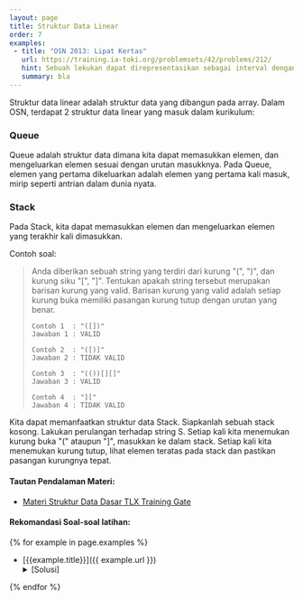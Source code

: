 ```yaml
---
layout: page
title: Struktur Data Linear
order: 7
examples:
 - title: "OSN 2013: Lipat Kertas"
   url: https://training.ia-toki.org/problemsets/42/problems/212/
   hint: Sebuah lekukan dapat direpresentasikan sebagai interval dengan ujung-ujungnya adalah posisi kedua sisi warna pada tumpukan dalam lipatan kertas tersebut. Sebagai contoh lekukan ke-1 (sisi warna 1 dan sisi warna 2) memiliki representasi interval [1,8], dan lekukan ke-2 (sisi warna 2 dan sisi warna 3) memiliki rerpresentasi interval [8,5] atau [5,8]. Dengan begitu, persoalan ini dapat direpresentasikan sebagai soal "bracket matching", atau pencocokan tanda kurung, persis dengan contoh soal di bab ini.
   summary: bla
---
```

Struktur data linear adalah struktur data yang dibangun pada array. Dalam OSN, terdapat 2 struktur data linear yang masuk dalam kurikulum:
### Queue
Queue adalah struktur data dimana kita dapat memasukkan elemen, dan mengeluarkan elemen sesuai dengan urutan masukknya. Pada Queue, elemen yang pertama dikeluarkan adalah elemen yang pertama kali masuk, mirip seperti antrian dalam dunia nyata.

### Stack
Pada Stack, kita dapat memasukkan elemen dan mengeluarkan elemen yang terakhir kali dimasukkan.


Contoh soal:

> Anda diberikan sebuah string yang terdiri dari kurung "(", ")", dan kurung siku "[", "]".
> Tentukan apakah string tersebut merupakan barisan kurung yang valid. Barisan kurung yang valid adalah setiap kurung buka memiliki pasangan kurung tutup dengan urutan yang benar.
> 
> ```
> Contoh 1  : "([])"
> Jawaban 1 : VALID
>
> Contoh 2  : "([)]"
> Jawaban 2 : TIDAK VALID
>
> Contoh 3  : "(())[][]"
> Jawaban 3 : VALID
>
> Contoh 4  : "]["
> Jawaban 4 : TIDAK VALID
> ```
<!--more-->

Kita dapat memanfaatkan struktur data Stack. Siapkanlah sebuah stack kosong. Lakukan perulangan terhadap string S. Setiap kali kita menemukan kurung buka "(" ataupun "]", masukkan ke dalam stack. Setiap kali kita menemukan kurung tutup, lihat elemen teratas pada stack dan pastikan pasangan kurungnya tepat.

#### Tautan Pendalaman Materi:
- [Materi Struktur Data Dasar TLX Training Gate](https://training.ia-toki.org/training/curriculums/1/courses/11/chapters/56/lessons/25/)

#### Rekomandasi Soal-soal latihan:
{% for example in page.examples %}
- [{{example.title}}]({{ example.url }})
	<details>
	<summary>[Solusi]</summary>
	{{ example.hint }}
	</details>

{% endfor %}


